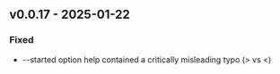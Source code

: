 ## v0.0.17 - 2025-01-22
### Fixed
* --started option help contained a critically misleading typo (> vs <)
